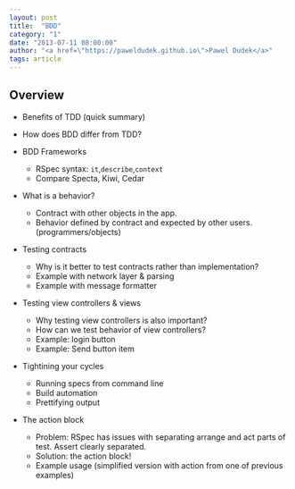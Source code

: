 ```yaml
---
layout: post
title:  "BDD"
category: "1"
date: "2013-07-11 08:00:00"
author: "<a href=\"https://paweldudek.github.io\">Pawel Dudek</a>"
tags: article
---
```


## Overview

* Benefits of TDD (quick summary)

* How does BDD differ from TDD? 

* BDD Frameworks

	- RSpec syntax: `it`,`describe`,`context`
	- Compare Specta, Kiwi, Cedar 

* What is a behavior?
	- Contract with other objects in the app. 
	- Behavior defined by contract and expected by other users. (programmers/objects)

* Testing contracts
	- Why is it better to test contracts rather than implementation?
	- Example with network layer & parsing
	- Example with message formatter

* Testing view controllers & views
	- Why testing view controllers is also important?
	- How can we test behavior of view controllers?
	- Example: login button
	- Example: Send button item

* Tightining your cycles
	- Running specs from command line
	- Build automation
	- Prettifying output

* The action block
	- Problem: RSpec has issues with separating arrange and act parts of test. Assert clearly separated.
	- Solution: the action block!
	- Example usage (simplified version with action from one of previous examples)
